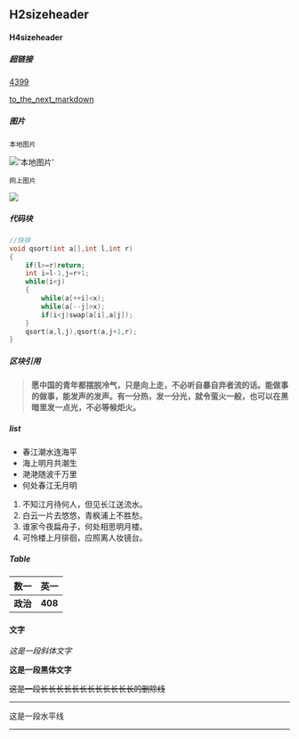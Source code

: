 ## H2sizeheader

#### H4sizeheader

##### 超链接

[4399](http://www.4399.com/)

[to_the_next_markdown](./FIR.md)

##### 图片

`本地图片`

!['本地图片'](.\img1.jpg)

`网上图片`

![](https://i0.hdslb.com/bfs/article/c4250fbd8ce7ce0271b8c91414716b10a37c6dad.jpg@1284w_260h.webp)

##### 代码块

```c++
//快排
void qsort(int a[],int l,int r)
{
    if(l>=r)return;
    int i=l-1,j=r+1;
    while(i<j)
    {
        while(a[++i]<x);
        while(a[--j]>x);
        if(i<j)swap(a[i],a[j]);
    }
    qsort(a,l,j),qsort(a,j+1,r);
}
```

##### 区块引用

>**愿中国的青年都摆脱冷气，只是向上走，不必听自暴自弃者流的话。能做事的做事，能发声的发声。有一分热，发一分光，就令萤火一般，也可以在黑暗里发一点光，不必等候炬火。**

##### list

- 春江潮水连海平
- 海上明月共潮生
- 滟滟随波千万里
- 何处春江无月明

1. 不知江月待何人，但见长江送流水。
2. 白云一片去悠悠，青枫浦上不胜愁。
3. 谁家今夜扁舟子，何处相思明月楼。
4. 可怜楼上月徘徊，应照离人妆镜台。

##### Table

|   数一   |  英一   |
| :------: | :-----: |
| **政治** | **408** |

#### 文字

*这是一段斜体文字*

**这是一段黑体文字**

~~这是一段长长长长长长长长长长长长的删除线~~

---

这是一段水平线

---



